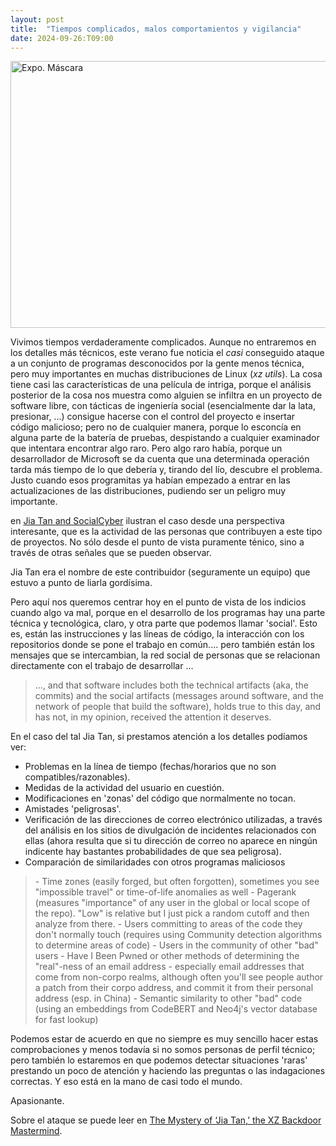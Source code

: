 ```yaml
---
layout: post
title:  "Tiempos complicados, malos comportamientos y vigilancia"
date: 2024-09-26:T09:00
---
```

<a data-flickr-embed="true" href="https://www.flickr.com/photos/fernand0/2852272703/in/photolist-5m3Diz" title="Expo. Máscara"><img src="https://live.staticflickr.com/3272/2852272703_eeaac9b023_z.jpg" width="640" height="427" alt="Expo. Máscara"/></a><script async src="//embedr.flickr.com/assets/client-code.js" charset="utf-8"></script>

Vivimos tiempos verdaderamente complicados. Aunque no entraremos en los detalles más técnicos, este verano fue noticia el *casi* conseguido ataque a un conjunto de programas desconocidos por la gente menos técnica, pero muy importantes en muchas distribuciones de Linux (*xz utils*). La cosa tiene casi las características de una película de intriga, porque el análisis posterior de la cosa nos muestra como alguien se infiltra en un proyecto de software libre, con tácticas de ingeniería social (esencialmente dar la lata, presionar, ...) consigue hacerse con el control del proyecto e insertar código malicioso; pero no de cualquier manera, porque lo esconcía en alguna parte de la batería de pruebas, despistando a cualquier examinador que intentara encontrar algo raro. Pero algo raro había, porque un desarrollador de Microsoft se da cuenta que una determinada operación tarda más tiempo de lo que debería y, tirando del lío, descubre el problema. Justo cuando esos programitas ya habían empezado a entrar en las actualizaciones de las distribuciones, pudiendo ser un peligro muy importante.

en <a href="https://cybersecpolitics.blogspot.com/2024/04/jia-tan-and-socialcyber.html"> Jia Tan and SocialCyber</a> ilustran el caso desde una perspectiva interesante, que es la actividad de las personas que contribuyen a este tipo de proyectos. No sólo desde el punto de vista puramente ténico, sino a través de otras señales que se pueden observar.

Jia Tan era el nombre de este contribuidor (seguramente un equipo) que estuvo a punto de liarla gordísima.

Pero aquí nos queremos centrar hoy en el punto de vista de los indicios cuando algo va mal, porque en el desarrollo de los programas hay una parte técnica y tecnológica, claro, y otra parte que podemos llamar 'social'. Esto es, están las instrucciones y las líneas de código, la interacción con los repositorios donde se pone el trabajo en común.... pero también están los mensajes que se intercambian, la red social de personas que se relacionan directamente con el trabajo de desarrollar ...

<blockquote>
..., and that software includes both the technical artifacts (aka, the commits) and the social artifacts (messages around software, and the network of people that build the software), holds true to this day, and has not, in my opinion, received the attention it deserves.
</blockquote>

En el caso del tal Jia Tan, si prestamos atención a los detalles podíamos ver:

- Problemas en la línea de tiempo (fechas/horarios que no son compatibles/razonables).
- Medidas de la actividad del usuario en cuestión.
- Modificaciones en 'zonas' del código que normalmente no tocan.
- Amistades 'peligrosas'.
- Verificación de las direcciones de correo electrónico utilizadas, a través del análisis en los sitios de divulgación de incidentes relacionados con ellas (ahora resulta que si tu dirección de correo no aparece en ningún indicente hay bastantes probabilidades de que sea peligrosa).
- Comparación de similaridades con otros programas maliciosos

<blockquote>
- Time zones (easily forged, but often forgotten), sometimes you see "impossible travel" or time-of-life anomalies as well
- Pagerank (measures "importance" of any user in the global or local scope of the repo). "Low" is relative but I just pick a random cutoff and then analyze from there.
- Users committing to areas of the code they don't normally touch (requires using Community detection algorithms to determine areas of code)
- Users in the community of other "bad" users
- Have I Been Pwned or other methods of determining the "real"-ness of an email address - especially email addresses that come from non-corpo realms, although often you'll see people author a patch from their corpo address, and commit it from their personal address (esp. in China)
- Semantic similarity to other "bad" code (using an embeddings from CodeBERT and Neo4j's vector database for fast lookup)
</blockquote>

Podemos estar de acuerdo en que no siempre es muy sencillo hacer estas comprobaciones y menos todavía si no somos personas de perfil técnico; pero también lo estaremos en que podemos detectar situaciones 'raras' prestando un poco de atención y haciendo las preguntas o las indagaciones correctas. Y eso está en la mano de casi todo el mundo.

Apasionante.

Sobre el ataque se puede leer en <a href="https://www.wired.com/story/jia-tan-xz-backdoor/">The Mystery of ‘Jia Tan,’ the XZ Backdoor Mastermind</a>.
